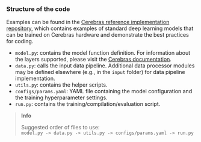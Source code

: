 
### Structure of the code
Examples can be found in the <a href="https://github.com/Cerebras/cerebras_reference_implementations" target="_blank">Cerebras reference implementation repository</a>, which contains examples of standard deep learning models that can be trained on Cerebras hardware and demonstrate the best practices for coding.
* `model.py`: contains the model function definition. For information about the layers supported, please visit the <a href="https://docs.cerebras.net/en/1.6.0/tensorflow-docs/api-rst/tf.html#submodules" target="_blank">Cerebras documentation</a>.
* `data.py`: calls the input data pipeline. Additional data processor modules may be defined elsewhere (e.g., in the `input` folder) for data pipeline implementation.
* `utils.py`: contains the helper scripts.
* `configs/params.yaml`: YAML file containing the model configuration and the training hyperparameter settings.
* `run.py`: contains the training/compilation/evaluation script.

<blockquote>
<strong>Info</strong>
<p style="white-space:nowrap;">Suggested order of files to use:<br /><code>model.py -> data.py -> utils.py -> configs/params.yaml -> run.py</code></p>
</blockquote>
